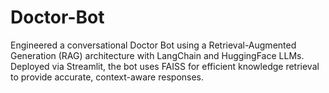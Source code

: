 # Doctor-Bot
Engineered a conversational Doctor Bot using a Retrieval-Augmented Generation (RAG) architecture with LangChain and HuggingFace LLMs. Deployed via Streamlit, the bot uses FAISS for efficient knowledge retrieval to provide accurate, context-aware responses.
